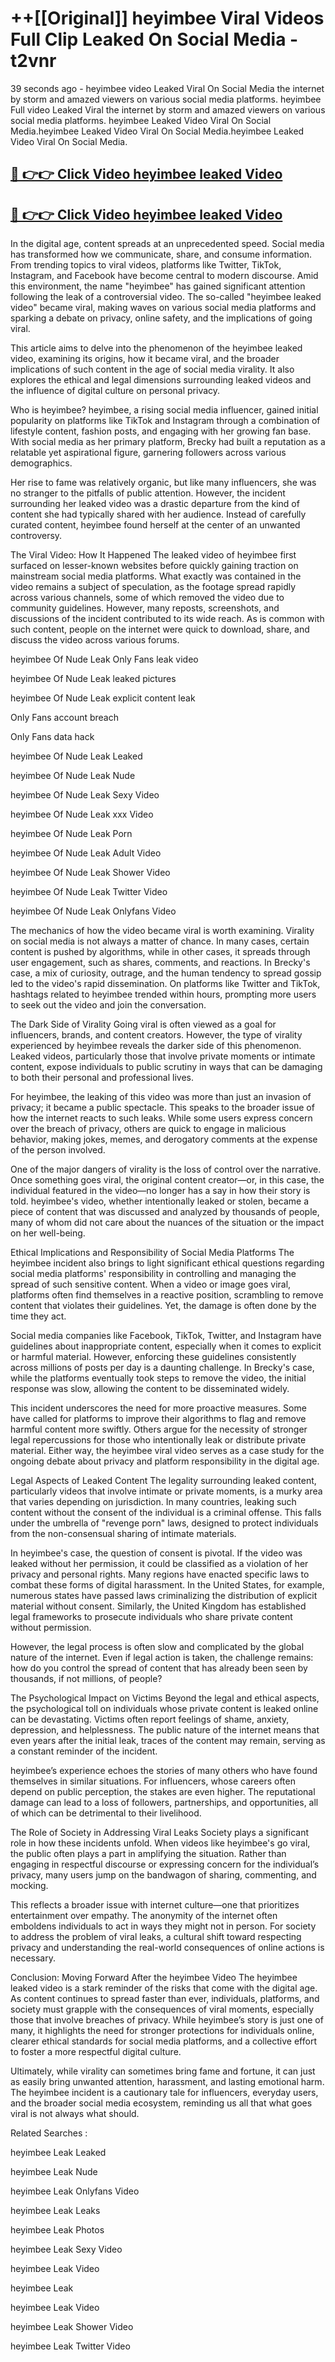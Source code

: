 # ++[[Original]] heyimbee Viral Videos Full Clip Leaked On Social Media - t2vnr<br>

39 seconds ago - heyimbee video Leaked Viral On Social Media the internet by storm and amazed viewers on various social media platforms.
heyimbee Full video Leaked Viral the internet by storm and amazed viewers on various social media platforms. heyimbee Leaked Video Viral On Social Media.heyimbee Leaked Video Viral On Social Media.heyimbee Leaked Video Viral On Social Media.<br>


## [🔴 👉👉 Click Video heyimbee leaked Video ](https://onlyclips.site?title=heyimbee&ref=git)

## [🔴 👉👉 Click Video heyimbee leaked Video ](https://onlyclips.site?title=heyimbee&ref=git)

In the digital age, content spreads at an unprecedented speed. Social media has transformed how we communicate, share, and consume information. From trending topics to viral videos, platforms like Twitter, TikTok, Instagram, and Facebook have become central to modern discourse. Amid this environment, the name "heyimbee" has gained significant attention following the leak of a controversial video. The so-called "heyimbee leaked video" became viral, making waves on various social media platforms and sparking a debate on privacy, online safety, and the implications of going viral.

This article aims to delve into the phenomenon of the heyimbee leaked video, examining its origins, how it became viral, and the broader implications of such content in the age of social media virality. It also explores the ethical and legal dimensions surrounding leaked videos and the influence of digital culture on personal privacy.

Who is heyimbee?
heyimbee, a rising social media influencer, gained initial popularity on platforms like TikTok and Instagram through a combination of lifestyle content, fashion posts, and engaging with her growing fan base. With social media as her primary platform, Brecky had built a reputation as a relatable yet aspirational figure, garnering followers across various demographics.

Her rise to fame was relatively organic, but like many influencers, she was no stranger to the pitfalls of public attention. However, the incident surrounding her leaked video was a drastic departure from the kind of content she had typically shared with her audience. Instead of carefully curated content, heyimbee found herself at the center of an unwanted controversy.

The Viral Video: How It Happened
The leaked video of heyimbee first surfaced on lesser-known websites before quickly gaining traction on mainstream social media platforms. What exactly was contained in the video remains a subject of speculation, as the footage spread rapidly across various channels, some of which removed the video due to community guidelines. However, many reposts, screenshots, and discussions of the incident contributed to its wide reach. As is common with such content, people on the internet were quick to download, share, and discuss the video across various forums.

heyimbee Of Nude Leak Only Fans leak video

heyimbee Of Nude Leak leaked pictures

heyimbee Of Nude Leak explicit content leak

Only Fans account breach

Only Fans data hack

heyimbee Of Nude Leak Leaked

heyimbee Of Nude Leak Nude

heyimbee Of Nude Leak Sexy Video

heyimbee Of Nude Leak xxx Video

heyimbee Of Nude Leak Porn

heyimbee Of Nude Leak Adult Video

heyimbee Of Nude Leak Shower Video

heyimbee Of Nude Leak Twitter Video

heyimbee Of Nude Leak Onlyfans Video

The mechanics of how the video became viral is worth examining. Virality on social media is not always a matter of chance. In many cases, certain content is pushed by algorithms, while in other cases, it spreads through user engagement, such as shares, comments, and reactions. In Brecky's case, a mix of curiosity, outrage, and the human tendency to spread gossip led to the video's rapid dissemination. On platforms like Twitter and TikTok, hashtags related to heyimbee trended within hours, prompting more users to seek out the video and join the conversation.

The Dark Side of Virality
Going viral is often viewed as a goal for influencers, brands, and content creators. However, the type of virality experienced by heyimbee reveals the darker side of this phenomenon. Leaked videos, particularly those that involve private moments or intimate content, expose individuals to public scrutiny in ways that can be damaging to both their personal and professional lives.

For heyimbee, the leaking of this video was more than just an invasion of privacy; it became a public spectacle. This speaks to the broader issue of how the internet reacts to such leaks. While some users express concern over the breach of privacy, others are quick to engage in malicious behavior, making jokes, memes, and derogatory comments at the expense of the person involved.

One of the major dangers of virality is the loss of control over the narrative. Once something goes viral, the original content creator—or, in this case, the individual featured in the video—no longer has a say in how their story is told. heyimbee's video, whether intentionally leaked or stolen, became a piece of content that was discussed and analyzed by thousands of people, many of whom did not care about the nuances of the situation or the impact on her well-being.

Ethical Implications and Responsibility of Social Media Platforms
The heyimbee incident also brings to light significant ethical questions regarding social media platforms' responsibility in controlling and managing the spread of such sensitive content. When a video or image goes viral, platforms often find themselves in a reactive position, scrambling to remove content that violates their guidelines. Yet, the damage is often done by the time they act.

Social media companies like Facebook, TikTok, Twitter, and Instagram have guidelines about inappropriate content, especially when it comes to explicit or harmful material. However, enforcing these guidelines consistently across millions of posts per day is a daunting challenge. In Brecky's case, while the platforms eventually took steps to remove the video, the initial response was slow, allowing the content to be disseminated widely.

This incident underscores the need for more proactive measures. Some have called for platforms to improve their algorithms to flag and remove harmful content more swiftly. Others argue for the necessity of stronger legal repercussions for those who intentionally leak or distribute private material. Either way, the heyimbee viral video serves as a case study for the ongoing debate about privacy and platform responsibility in the digital age.

Legal Aspects of Leaked Content
The legality surrounding leaked content, particularly videos that involve intimate or private moments, is a murky area that varies depending on jurisdiction. In many countries, leaking such content without the consent of the individual is a criminal offense. This falls under the umbrella of "revenge porn" laws, designed to protect individuals from the non-consensual sharing of intimate materials.

In heyimbee's case, the question of consent is pivotal. If the video was leaked without her permission, it could be classified as a violation of her privacy and personal rights. Many regions have enacted specific laws to combat these forms of digital harassment. In the United States, for example, numerous states have passed laws criminalizing the distribution of explicit material without consent. Similarly, the United Kingdom has established legal frameworks to prosecute individuals who share private content without permission.

However, the legal process is often slow and complicated by the global nature of the internet. Even if legal action is taken, the challenge remains: how do you control the spread of content that has already been seen by thousands, if not millions, of people?

The Psychological Impact on Victims
Beyond the legal and ethical aspects, the psychological toll on individuals whose private content is leaked online can be devastating. Victims often report feelings of shame, anxiety, depression, and helplessness. The public nature of the internet means that even years after the initial leak, traces of the content may remain, serving as a constant reminder of the incident.

heyimbee’s experience echoes the stories of many others who have found themselves in similar situations. For influencers, whose careers often depend on public perception, the stakes are even higher. The reputational damage can lead to a loss of followers, partnerships, and opportunities, all of which can be detrimental to their livelihood.

The Role of Society in Addressing Viral Leaks
Society plays a significant role in how these incidents unfold. When videos like heyimbee's go viral, the public often plays a part in amplifying the situation. Rather than engaging in respectful discourse or expressing concern for the individual’s privacy, many users jump on the bandwagon of sharing, commenting, and mocking.

This reflects a broader issue with internet culture—one that prioritizes entertainment over empathy. The anonymity of the internet often emboldens individuals to act in ways they might not in person. For society to address the problem of viral leaks, a cultural shift toward respecting privacy and understanding the real-world consequences of online actions is necessary.

Conclusion: Moving Forward After the heyimbee Video
The heyimbee leaked video is a stark reminder of the risks that come with the digital age. As content continues to spread faster than ever, individuals, platforms, and society must grapple with the consequences of viral moments, especially those that involve breaches of privacy. While heyimbee’s story is just one of many, it highlights the need for stronger protections for individuals online, clearer ethical standards for social media platforms, and a collective effort to foster a more respectful digital culture.

Ultimately, while virality can sometimes bring fame and fortune, it can just as easily bring unwanted attention, harassment, and lasting emotional harm. The heyimbee incident is a cautionary tale for influencers, everyday users, and the broader social media ecosystem, reminding us all that what goes viral is not always what should.

Related Searches :

heyimbee Leak Leaked

heyimbee Leak Nude

heyimbee Leak Onlyfans Video

heyimbee Leak Leaks

heyimbee Leak Photos

heyimbee Leak Sexy Video

heyimbee Leak Video

heyimbee Leak

heyimbee Leak Video

heyimbee Leak Shower Video

heyimbee Leak Twitter Video

